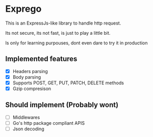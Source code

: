# Exprego

This is an ExpressJs-like library to handle http request.

Its not secure, its not fast, is just to play a little bit.

Is only for learning purpouses, dont even dare to try it in production

## Implemented features

- [x] Headers parsing
- [x] Body parsing
- [x] Supports POST, GET, PUT, PATCH, DELETE methods
- [x] Gzip compresison

## Should implement (Probably wont)

- [ ] Middlewares
- [ ] Go's http package compliant APIS
- [ ] Json decoding

